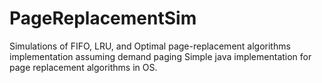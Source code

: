 # PageReplacementSim
 Simulations of FIFO, LRU, and Optimal page-replacement algorithms implementation assuming demand paging
Simple java implementation for page replacement algorithms in OS.
